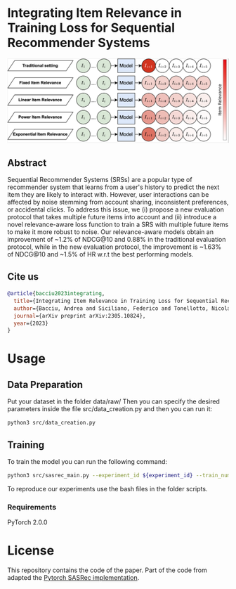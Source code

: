# Integrating Item Relevance in Training Loss for Sequential Recommender Systems
![images/item_relevance2.png](images/item_relevance2.png)

## Abstract
Sequential Recommender Systems (SRSs) are a popular type of recommender system that learns from a user's history to predict the next item they are likely to interact with. However, user interactions can be affected by noise stemming from account sharing, inconsistent preferences, or accidental clicks. To address this issue, we (i) propose a new evaluation protocol that takes multiple future items into account and (ii) introduce a novel relevance-aware loss function to train a SRS with multiple future items to make it more robust to noise. Our relevance-aware models obtain an improvement of ~1.2% of NDCG@10 and 0.88% in the traditional evaluation protocol, while in the new evaluation protocol, the improvement is ~1.63% of NDCG@10 and ~1.5% of HR w.r.t the best performing models.


## Cite us
```bibtex
@article{bacciu2023integrating,
  title={Integrating Item Relevance in Training Loss for Sequential Recommender Systems},
  author={Bacciu, Andrea and Siciliano, Federico and Tonellotto, Nicola and Silvestri, Fabrizio},
  journal={arXiv preprint arXiv:2305.10824},
  year={2023}
}
```

# Usage
## Data Preparation
Put your dataset in the folder data/raw/
Then you can specify the desired parameters inside the file src/data_creation.py and then you can run it:
```sh
python3 src/data_creation.py
```
## Training
To train the model you can run the following command:
```sh
python3 src/sasrec_main.py --experiment_id ${experiment_id} --train_num_positives ${train_num_positives} --train_num_negatives ${train_num_positives} --device ${device} --loss_type ${loss_type}
```
To reproduce our experiments use the bash files in the folder scripts.


### Requirements
PyTorch 2.0.0


# License
This repository contains the code of the paper. 
Part of the code from adapted the [Pytorch SASRec implementation](https://github.com/pmixer/SASRec.pytorch/).



